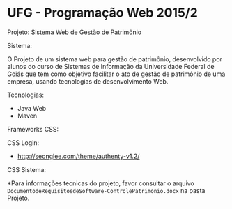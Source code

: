 UFG - Programação Web 2015/2
==

Projeto: Sistema Web de Gestão de Patrimônio

Sistema:
	
O Projeto de um sistema web para gestão de patrimônio, desenvolvido por alunos do curso de Sistemas de Informação da Universidade Federal
de Goiás que tem como objetivo facilitar o ato de gestão de patrimônio de uma empresa, usando tecnologias de desenvolvimento Web.

Tecnologias:
- Java Web
- Maven

Frameworks CSS:

CSS Login:
- http://seonglee.com/theme/authenty-v1.2/

CSS Sistema: 

*Para informações tecnicas do projeto, favor consultar o arquivo `DocumentodeRequisitosdeSoftware-ControlePatrimonio.docx` na pasta Projeto.
